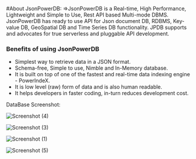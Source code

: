 #About JsonPowerDB:
    =>JsonPowerDB is a Real-time, High Performance, Lightweight and Simple to Use, Rest API based Multi-mode DBMS. JsonPowerDB has ready to use API for Json document DB, RDBMS, Key-value DB, GeoSpatial DB and Time Series DB functionality. JPDB supports and advocates for true serverless and pluggable API development.


### Benefits of using JsonPowerDB

- Simplest way to retrieve data in a JSON format.
- Schema-free, Simple to use, Nimble and In-Memory database.
- It is built on top of one of the fastest and real-time data indexing engine - PowerIndeX.
- It is low level (raw) form of data and is also human readable.
- It helps developers in faster coding, in-turn reduces development cost.

DataBase Screenshot:

![Screenshot (4)](https://user-images.githubusercontent.com/73120870/134769349-85e36eda-1bc5-4237-ab1d-e7ec9ba1315c.png)


![Screenshot (3)](https://user-images.githubusercontent.com/73120870/134769288-9a01eec8-712b-4b2b-81c4-4e06f34bb518.png)

![Screenshot (1)](https://user-images.githubusercontent.com/73120870/134769320-31f9460f-5fbc-46fa-8dd0-9eef84a6668e.png)

![Screenshot (5)](https://user-images.githubusercontent.com/73120870/134769485-e8f468cd-607f-4a8b-bc54-1355b94884b1.png)





